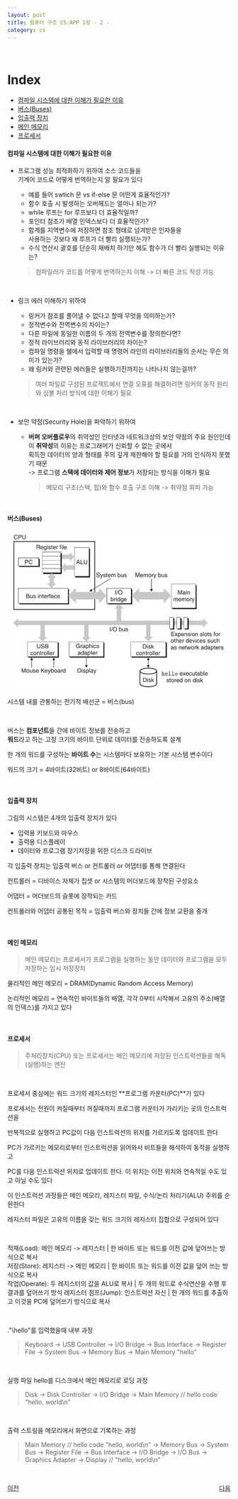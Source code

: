 ```yaml
---
layout: post
title: 컴퓨터 구조 CS:APP 1장 - 2 -
category: cs
---
```


&nbsp;

# Index
  - [컴파일 시스템에 대한 이해가 필요한 이유](#컴파일-시스템에-대한-이해가-필요한-이유)
  - [버스(Buses)](#버스buses)
  - [입출력 장치](#입출력-장치)
  - [메인 메모리](#메인-메모리)
  - [프로세서](#프로세서)

#### 컴파일 시스템에 대한 이해가 필요한 이유

- 프로그램 성능 최적화하기 위하여 소스 코드들을   
    기계어 코드로 어떻게 번역하는지 알 필요가 있다  
    - 예를 들어 swtich 문 vs if-else 문 어떤게 효율적인가?  
    - 함수 호출 시 발생하는 오버헤드는 얼마나 되는가?  
    - while 루프는 for 루프보다 더 효율적일까?  
    - 포인터 참조가 배열 인덱스보다 더 효율적인가?  
    - 합계를 지역변수에 저장하면 참조 형태로 넘겨받은 인자들을  
      사용하는 것보다 왜 루프가 더 빨리 실행되는가?  
    - 수식 연산시 괄호를 단순히 재배치 하기만 해도 함수가 더 빨리 실행되는 이유는?  

    > 컴파일러가 코드를 어떻게 번역하는지 이해 -> 더 빠른 코드 작성 가능

&nbsp;

- 링크 에러 이해하기 위하여  
    - 링커가 참조를 풀어낼 수 없다고 할때 무엇을 의미하는가?
    - 정적변수와 전역변수의 차이는?
    - 다른 파일에 동일한 이름의 두 개의 전역변수를 정의한다면?
    - 정적 라이브러리와 동적 라이브러리의 차이는?
    - 컴파일 명령을 쉘에서 입력할 때 명령어 라인의 라이브러리들의 순서는 무슨 의미가 있는가?
    - 왜 링커와 관련된 에러들은 실행하기전까지는 나타나지 않는걸까?
    
    > 여러 파일로 구성된 프로젝트에서 연결 오류를 해결하려면 링커의 동작 원리와 심볼 처리 방식에 대한 이해가 필요

&nbsp;

- 보안 약점(Security Hole)을 파악하기 위하여
    - **버퍼 오버플로우**의 취약성인 인터넷과 네트워크상의 보안 약점의 주요 원인인데
      이 **취약성**의 이유는 프로그래머가 신뢰할 수 없는 곳에서   
      획득한 데이터의 양과 형태를 주의 깊게 제한해야 할 필요를 거의 인식하지 못했기 때문  
      -> 프로그램 **스택에 데이터와 제어 정보**가 저장되는 방식을 이해가 필요

      > 메모리 구조(스택, 힙)와 함수 호출 구조 이해 -> 취약점 회피 가능

&nbsp;

#### 버스(Buses)

  ![시스템의 하드웨어 구성](/assets/images/cs/cs-app/cs-app-01-02-01.png)

  시스템 내를 관통하는 전기적 배선군 = 버스(bus)  

  &nbsp;

  버스는 **컴포넌트**들 간에 바이트 정보를 전송하고  
  **워드**라고 하는 고정 크기의 바이트 단위로 데이터를 전송하도록 설계

  한 개의 워드를 구성하는 **바이트 수**는 시스템마다 보유하는 기본 시스템 변수이다

  워드의 크기 = 4바이트(32비트) or 8바이트(64바이트)

  &nbsp;

#### 입출력 장치

  그림의 시스템은 4개의 입출력 장치가 있다

  - 입력용 키보드와 마우스
  - 출력용 디스플레이
  - 데이터와 프로그램 장기저장을 위한 디스크 드라이브

  각 입출력 장치는 입출력 버스 or 컨트롤러 or 어댑터를 통해 연결된다

  컨트롤러 = 디바이스 자체가 칩셋 or 시스템의 머더보드에 장착된 구성요소

  어댑터 = 머더보드의 슬롯에 장착되는 카드

  컨트롤러와 어댑터 공통된 목적 = 입출력 버스와 장치들 간에 정보 교환을 중개

  &nbsp;

#### 메인 메모리

  > 메인 메모리는 프로세서가 프로그램을 실행하는 동안 데이터와 프로그램을 모두 저장하는 임시 저장장치

  물리적인 메인 메모리 = DRAM(Dynamic Random Access Memory)

  논리적인 메모리 = 연속적인 바이트들의 배열, 각각 0부터 시작해서 고유의 주소(배열의 인덱스)를 가지고 있다


&nbsp;

#### 프로세서

  > 주처리장치(CPU) 또는 프로세서는 메인 메모리에 저장된 인스트럭션들을 해독(실행)하는 엔진

  &nbsp;

  프로세서 중심에는 워드 크기의 레지스터인 **프로그램 카운터(PC)**가 있다

  프로세서는 전원이 켜질때부터 꺼질때까지 프로그램 카운터가 가리키는 곳의 인스트럭션을

  반복적으로 실행하고 PC값이 다음 인스트럭션의 위치를 가르키도록 업데이트 한다

  PC가 가르키는 메모리로부터 인스트럭션을 읽어와서 비트들을 해석하여 동작을 실행하고

  PC를 다음 인스트럭션 위치로 업데이트 한다. 이 위치는 이전 위치와 연속적일 수도 있고 아닐 수도 있다

  이 인스트럭션 과정들은 메인 메모리, 레지스터 파일, 수식/논리 처리기(ALU) 주위를 순환한다
  
  레지스터 파일은 고유의 이름을 갖는 워드 크기의 레지스터 집합으로 구성되어 있다  

  &nbsp;

  적재(Load): 메인 메모리 -> 레지스터 | 한 바이트 또는 워드를 이전 값에 덮어쓰는 방식으로 복사  
  저장(Store): 레지스터 -> 메인 메모리 | 한 바이트 또는 워드를 이전 값을 덮어 쓰는 방식으로 복사  
  작업(Operate): 두 레지스터의 값을 ALU로 복사 | 두 개의 워드로 수식연산을 수행 후 결과를 덮어쓰기 방식 레지스터
  점프(Jump): 인스트럭션 자신 | 한 개의 워드를 추출하고 이것을 PC에 덮어쓰기 방식으로 복사

  &nbsp;

  ."\hello"를 입력했을때 내부 과정
  > Keyboard -> USB Controller -> I/O Bridge -> Bus Interface -> Register File -> System Bus -> Memory Bus -> Main Memory "hello"

  &nbsp;

  실행 파일 hello를 디스크에서 메인 메모리로 로딩 과정
  > Disk -> Disk Controller -> I/O Bridge -> Main Memory // hello code "hello, world\n"

  &nbsp;

  출력 스트링을 메모리에서 화면으로 기록하는 과정
  > Main Memory // hello code "hello, world\n" -> Memory Bus -> System Bus -> 
    Register File -> Bus Interface -> I/O Bridge -> I/O Bus -> Graphics Adapter -> Display // "hello, world\n"

  &nbsp;

<p style="display: flex; justify-content: space-between;">
  <a href="cs-01-01.html">이전</a>
  <a href="cs-01-03.html">다음</a>
</p>